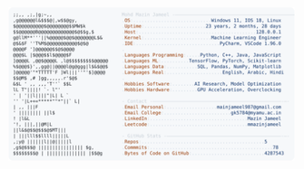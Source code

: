 <picture>
  <source srcset="https://raw.githubusercontent.com/mmazinjameel/mmazinjameel/main/dark_mode.svg?v=1738490902" media="(prefers-color-scheme: dark)">
  <img src="https://raw.githubusercontent.com/mmazinjameel/mmazinjameel/main/light_mode.svg?v=1738490902">
</picture>
